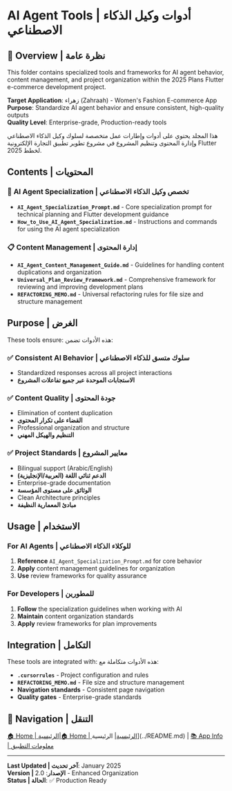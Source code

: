 # AI Agent Tools | أدوات وكيل الذكاء الاصطناعي

## 🎯 **Overview | نظرة عامة**
This folder contains specialized tools and frameworks for AI agent behavior, content management, and project organization within the 2025 Plans Flutter e-commerce development project.

**Target Application**: زهراء (Zahraah) - Women's Fashion E-commerce App  
**Purpose**: Standardize AI agent behavior and ensure consistent, high-quality outputs  
**Quality Level**: Enterprise-grade, Production-ready tools  

هذا المجلد يحتوي على أدوات وإطارات عمل متخصصة لسلوك وكيل الذكاء الاصطناعي وإدارة المحتوى وتنظيم المشروع في مشروع تطوير تطبيق التجارة الإلكترونية Flutter لخطط 2025.

## Contents | المحتويات

### 🤖 **AI Agent Specialization | تخصص وكيل الذكاء الاصطناعي**
- **`AI_Agent_Specialization_Prompt.md`** - Core specialization prompt for technical planning and Flutter development guidance
- **`How_to_Use_AI_Agent_Specialization.md`** - Instructions and commands for using the AI agent specialization

### 📋 **Content Management | إدارة المحتوى**
- **`AI_Agent_Content_Management_Guide.md`** - Guidelines for handling content duplications and organization
- **`Universal_Plan_Review_Framework.md`** - Comprehensive framework for reviewing and improving development plans
- **`REFACTORING_MEMO.md`** - Universal refactoring rules for file size and structure management

## Purpose | الغرض

These tools ensure:
هذه الأدوات تضمن:

### ✅ **Consistent AI Behavior | سلوك متسق للذكاء الاصطناعي**
- Standardized responses across all project interactions
- **الاستجابات الموحدة عبر جميع تفاعلات المشروع**

### ✅ **Content Quality | جودة المحتوى**
- Elimination of content duplication
- **القضاء على تكرار المحتوى**
- Professional organization and structure
- **التنظيم والهيكل المهني**

### ✅ **Project Standards | معايير المشروع**
- Bilingual support (Arabic/English)
- **الدعم ثنائي اللغة (العربية/الإنجليزية)**
- Enterprise-grade documentation
- **الوثائق على مستوى المؤسسة**
- Clean Architecture principles
- **مبادئ المعمارية النظيفة**

## Usage | الاستخدام

### For AI Agents | للوكلاء الذكاء الاصطناعي
1. **Reference** `AI_Agent_Specialization_Prompt.md` for core behavior
2. **Apply** content management guidelines for organization
3. **Use** review frameworks for quality assurance

### For Developers | للمطورين
1. **Follow** the specialization guidelines when working with AI
2. **Maintain** content organization standards
3. **Apply** review frameworks for plan improvements

## Integration | التكامل

These tools are integrated with:
هذه الأدوات متكاملة مع:

- **`.cursorrules`** - Project configuration and rules
- **`REFACTORING_MEMO.md`** - File size and structure management
- **Navigation standards** - Consistent page navigation
- **Quality gates** - Enterprise-grade standards

## 🔗 **Navigation | التنقل**

[🏠 Home | الرئيسية](/2025-Plans/)|[🏠 Home | الرئيسية](/2025-Plans/)| الرئيسية](../README.md) | [📚 App Info | معلومات التطبيق](../App%20Info/README.md)

---

**Last Updated | آخر تحديث**: January 2025  
**Version | الإصدار**: 2.0 - Enhanced Organization  
**Status | الحالة**: ✅ Production Ready
